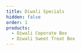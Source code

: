 ```yaml
---
title: Diwali Specials
hidden: false
order: 1
products:
  - Diwali Coporate Box
  - Diwali Sweet Treat Box
---
```

